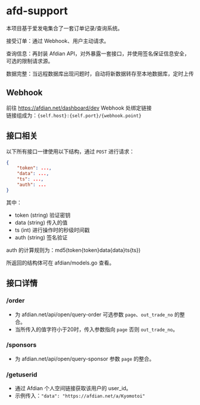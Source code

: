 # afd-support

本项目基于爱发电集合了一套订单记录/查询系统。

接受订单：通过 Webhook、用户主动请求。

查询信息：再封装 Afdian API，对外暴露一套接口，并使用签名保证信息安全，可选的限制请求源。

数据完整：当远程数据库出现问题时，自动将新数据转存至本地数据库，定时上传

## Webhook
前往 https://afdian.net/dashboard/dev Webhook 处绑定链接<br>
链接组成为：`{self.host}:{self.port}/{webhook.point}`

## 接口相关

以下所有接口一律使用以下结构，通过 `POST` 进行请求：
```json
{
    "token": ...,
    "data": ...,
    "ts": ...,
    "auth": ...
}
```
其中：
- token (string) 验证密钥
- data (string) 传入的值
- ts (int) 进行操作时的秒级时间戳
- auth (string) 签名验证

auth 的计算规则为：md5(token{token}data{data}ts{ts})

所返回的结构体可在 afdian/models.go 查看。

## 接口详情
### /order

- 为 afdian.net/api/open/query-order 可选参数 `page`、`out_trade_no` 的整合。
- 当所传入的值字符小于20时，传入参数指向 `page` 否则 `out_trade_no`。

### /sponsors

- 为 afdian.net/api/open/query-sponsor 参数 `page` 的整合。

### /getuserid

- 通过 Afdian 个人空间链接获取该用户的 user_id。
- 示例传入：`"data": "https://afdian.net/a/Kyomotoi"`
